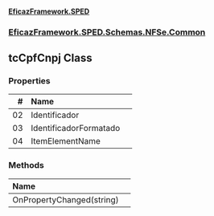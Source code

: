 #### [EficazFramework.SPED](EficazFrameworkSPED.md 'EficazFramework SPED')
### [EficazFramework.SPED.Schemas.NFSe.Common](EficazFramework.SPED.Schemas.NFSe.Common.md 'EficazFramework.SPED.Schemas.NFSe.Common')

## tcCpfCnpj Class
### Properties

| # | Name | |
| ---: | :--- | :--- |
| 02 | Identificador |  |
| 03 | IdentificadorFormatado |  |
| 04 | ItemElementName |  |
### Methods

| Name | |
| :--- | :--- |
| OnPropertyChanged(string) |  |
